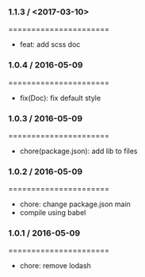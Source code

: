 ### 1.1.3 / <2017-03-10>
======================
- feat: add scss doc

### 1.0.4 / 2016-05-09
======================
- fix(Doc): fix default style

### 1.0.3 / 2016-05-09
======================
- chore(package.json): add lib to files

### 1.0.2 / 2016-05-09
======================
- chore: change package.json main
- compile using babel

### 1.0.1 / 2016-05-09
======================
- chore: remove lodash
